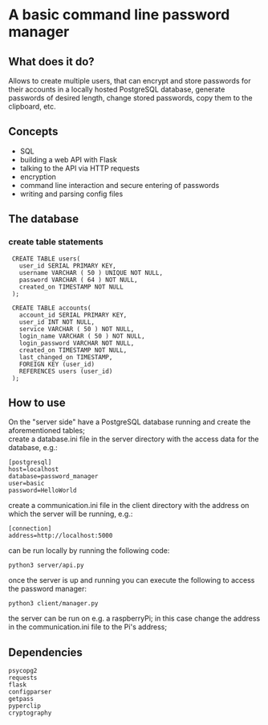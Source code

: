 # A basic command line password manager

## What does it do?
Allows to create multiple users, that can encrypt and store passwords for their accounts in a locally hosted PostgreSQL database, generate passwords of desired length, change stored passwords, copy them to the clipboard, etc.

## Concepts
- SQL
- building a web API with Flask
- talking to the API via HTTP requests
- encryption
- command line interaction and secure entering of passwords
- writing and parsing config files

## The database
### create table statements
```
 CREATE TABLE users(
   user_id SERIAL PRIMARY KEY,
   username VARCHAR ( 50 ) UNIQUE NOT NULL,
   password VARCHAR ( 64 ) NOT NULL,
   created_on TIMESTAMP NOT NULL
 );

 CREATE TABLE accounts(
   account_id SERIAL PRIMARY KEY,
   user_id INT NOT NULL,
   service VARCHAR ( 50 ) NOT NULL,
   login_name VARCHAR ( 50 ) NOT NULL,
   login_password VARCHAR NOT NULL,
   created_on TIMESTAMP NOT NULL,
   last_changed_on TIMESTAMP,
   FOREIGN KEY (user_id)
   REFERENCES users (user_id)
 );
 ```
## How to use
On the "server side" have a PostgreSQL database running and create the aforementioned tables;\
create a database.ini file in the server directory with the access data for the database, e.g.:
```
[postgresql]
host=localhost
database=password_manager
user=basic
password=HelloWorld
```
create a communication.ini file in the client directory with the address on which the server will be running, e.g.:
```
[connection]
address=http://localhost:5000
```
can be run locally by running the following code:
```
python3 server/api.py
```
once the server is up and running you can execute the following to access the password manager:
```
python3 client/manager.py
```  
the server can be run on e.g. a raspberryPi; in this case change the address in the communication.ini file to the Pi's address;

## Dependencies
```
psycopg2
requests
flask
configparser
getpass
pyperclip
cryptography
```
